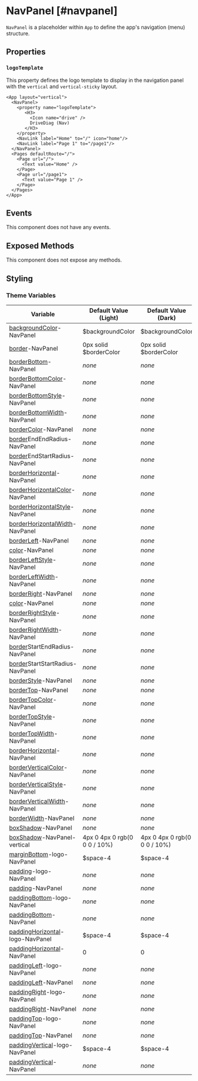# NavPanel [#navpanel]

`NavPanel` is a placeholder within `App` to define the app's navigation (menu) structure.

## Properties

### `logoTemplate`

This property defines the logo template to display in the navigation panel with the `vertical` and `vertical-sticky` layout.

```xmlui-pg copy {3-8} display name="Example: logoTemplate" height={250}
<App layout="vertical">
  <NavPanel>
    <property name="logoTemplate">
       <H3>
         <Icon name="drive" />
         DriveDiag (Nav)
       </H3>
    </property>
    <NavLink label="Home" to="/" icon="home"/>
    <NavLink label="Page 1" to="/page1"/>
  </NavPanel>
  <Pages defaultRoute="/">
    <Page url="/">
      <Text value="Home" />
    </Page>
    <Page url="/page1">
      <Text value="Page 1" />
    </Page>
  </Pages>
</App>
```

## Events

This component does not have any events.

## Exposed Methods

This component does not expose any methods.

## Styling

### Theme Variables

| Variable | Default Value (Light) | Default Value (Dark) |
| --- | --- | --- |
| [backgroundColor](../styles-and-themes/common-units/#color)-NavPanel | $backgroundColor | $backgroundColor |
| [border](../styles-and-themes/common-units/#border)-NavPanel | 0px solid $borderColor | 0px solid $borderColor |
| [borderBottom](../styles-and-themes/common-units/#border)-NavPanel | *none* | *none* |
| [borderBottomColor](../styles-and-themes/common-units/#color)-NavPanel | *none* | *none* |
| [borderBottomStyle](../styles-and-themes/common-units/#border-style)-NavPanel | *none* | *none* |
| [borderBottomWidth](../styles-and-themes/common-units/#size)-NavPanel | *none* | *none* |
| [borderColor](../styles-and-themes/common-units/#color)-NavPanel | *none* | *none* |
| [border](../styles-and-themes/common-units/#border)EndEndRadius-NavPanel | *none* | *none* |
| [border](../styles-and-themes/common-units/#border)EndStartRadius-NavPanel | *none* | *none* |
| [borderHorizontal](../styles-and-themes/common-units/#border)-NavPanel | *none* | *none* |
| [borderHorizontalColor](../styles-and-themes/common-units/#color)-NavPanel | *none* | *none* |
| [borderHorizontalStyle](../styles-and-themes/common-units/#border-style)-NavPanel | *none* | *none* |
| [borderHorizontalWidth](../styles-and-themes/common-units/#size)-NavPanel | *none* | *none* |
| [borderLeft](../styles-and-themes/common-units/#border)-NavPanel | *none* | *none* |
| [color](../styles-and-themes/common-units/#color)-NavPanel | *none* | *none* |
| [borderLeftStyle](../styles-and-themes/common-units/#border-style)-NavPanel | *none* | *none* |
| [borderLeftWidth](../styles-and-themes/common-units/#size)-NavPanel | *none* | *none* |
| [borderRight](../styles-and-themes/common-units/#border)-NavPanel | *none* | *none* |
| [color](../styles-and-themes/common-units/#color)-NavPanel | *none* | *none* |
| [borderRightStyle](../styles-and-themes/common-units/#border-style)-NavPanel | *none* | *none* |
| [borderRightWidth](../styles-and-themes/common-units/#size)-NavPanel | *none* | *none* |
| [border](../styles-and-themes/common-units/#border)StartEndRadius-NavPanel | *none* | *none* |
| [border](../styles-and-themes/common-units/#border)StartStartRadius-NavPanel | *none* | *none* |
| [borderStyle](../styles-and-themes/common-units/#border-style)-NavPanel | *none* | *none* |
| [borderTop](../styles-and-themes/common-units/#border)-NavPanel | *none* | *none* |
| [borderTopColor](../styles-and-themes/common-units/#color)-NavPanel | *none* | *none* |
| [borderTopStyle](../styles-and-themes/common-units/#border-style)-NavPanel | *none* | *none* |
| [borderTopWidth](../styles-and-themes/common-units/#size)-NavPanel | *none* | *none* |
| [borderHorizontal](../styles-and-themes/common-units/#border)-NavPanel | *none* | *none* |
| [borderVerticalColor](../styles-and-themes/common-units/#color)-NavPanel | *none* | *none* |
| [borderVerticalStyle](../styles-and-themes/common-units/#border-style)-NavPanel | *none* | *none* |
| [borderVerticalWidth](../styles-and-themes/common-units/#size)-NavPanel | *none* | *none* |
| [borderWidth](../styles-and-themes/common-units/#size)-NavPanel | *none* | *none* |
| [boxShadow](../styles-and-themes/common-units/#boxShadow)-NavPanel | *none* | *none* |
| [boxShadow](../styles-and-themes/common-units/#boxShadow)-NavPanel-vertical | 4px 0 4px 0 rgb(0 0 0 / 10%) | 4px 0 4px 0 rgb(0 0 0 / 10%) |
| [marginBottom](../styles-and-themes/common-units/#size)-logo-NavPanel | $space-4 | $space-4 |
| [padding](../styles-and-themes/common-units/#size)-logo-NavPanel | *none* | *none* |
| [padding](../styles-and-themes/common-units/#size)-NavPanel | *none* | *none* |
| [paddingBottom](../styles-and-themes/common-units/#size)-logo-NavPanel | *none* | *none* |
| [paddingBottom](../styles-and-themes/common-units/#size)-NavPanel | *none* | *none* |
| [paddingHorizontal](../styles-and-themes/common-units/#size)-logo-NavPanel | $space-4 | $space-4 |
| [paddingHorizontal](../styles-and-themes/common-units/#size)-NavPanel | 0 | 0 |
| [paddingLeft](../styles-and-themes/common-units/#size)-logo-NavPanel | *none* | *none* |
| [paddingLeft](../styles-and-themes/common-units/#size)-NavPanel | *none* | *none* |
| [paddingRight](../styles-and-themes/common-units/#size)-logo-NavPanel | *none* | *none* |
| [paddingRight](../styles-and-themes/common-units/#size)-NavPanel | *none* | *none* |
| [paddingTop](../styles-and-themes/common-units/#size)-logo-NavPanel | *none* | *none* |
| [paddingTop](../styles-and-themes/common-units/#size)-NavPanel | *none* | *none* |
| [paddingVertical](../styles-and-themes/common-units/#size)-logo-NavPanel | $space-4 | $space-4 |
| [paddingVertical](../styles-and-themes/common-units/#size)-NavPanel | *none* | *none* |

